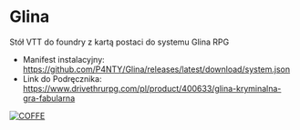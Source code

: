 # Glina
Stół VTT do foundry z kartą postaci do systemu Glina RPG
- Manifest instalacyjny: https://github.com/P4NTY/Glina/releases/latest/download/system.json
- Link do Podręcznika: https://www.drivethrurpg.com/pl/product/400633/glina-kryminalna-gra-fabularna



[![COFFE](https://cdn.buymeacoffee.com/buttons/v2/default-blue.png)](https://www.buymeacoffee.com/kiszu)
